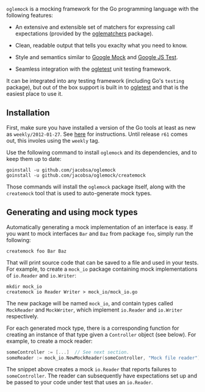 `oglemock` is a mocking framework for the Go programming language with the
following features:

 *  An extensive and extensible set of matchers for expressing call
    expectations (provided by the [oglematchers][] package).

 *  Clean, readable output that tells you exaclty what you need to know.

 *  Style and semantics similar to [Google Mock][googlemock] and
    [Google JS Test][google-js-test].

 *  Seamless integration with the [ogletest][] unit testing framework.

It can be integrated into any testing framework (including Go's `testing`
package), but out of the box support is built in to [ogletest][] and that is the
easiest place to use it.


Installation
------------

First, make sure you have installed a version of the Go tools at least as new as
`weekly/2012-01-27`. See [here][golang-install] for instructions. Until
release `r61` comes out, this involes using the `weekly` tag.

Use the following command to install `oglemock` and its dependencies, and to
keep them up to date:

    goinstall -u github.com/jacobsa/oglemock
    goinstall -u github.com/jacobsa/oglemock/createmock

Those commands will install the `oglemock` package itself, along with the
`createmock` tool that is used to auto-generate mock types.


Generating and using mock types
-------------------------------

Automatically generating a mock implementation of an interface is easy. If you
want to mock interfaces `Bar` and `Baz` from package `foo`, simply run the
following:

    createmock foo Bar Baz

That will print source code that can be saved to a file and used in your tests.
For example, to create a `mock_io` package containing mock implementations of
`io.Reader` and `io.Writer`:

    mkdir mock_io
    createmock io Reader Writer > mock_io/mock_io.go

The new package will be named `mock_io`, and contain types called `MockReader`
and `MockWriter`, which implement `io.Reader` and `io.Writer` respectively.

For each generated mock type, there is a corresponding function for creating an
instance of that type given a `Controller` object (see below). For example, to
create a mock reader:

```go
someController := [...]  // See next section.
someReader := mock_io.NewMockReader(someController, "Mock file reader")
```

The snippet above creates a mock `io.Reader` that reports failures to
`someController`. The reader can subsequently have expectations set up and be
passed to your code under test that uses an `io.Reader`.


[golang-install]: http://golang.org/doc/install.html#releases
[google-js-test]: http://code.google.com/p/google-js-test/
[googlemock]: http://code.google.com/p/googlemock/
[oglematchers]: https://github.com/jacobsa/oglematchers
[ogletest]: https://github.com/jacobsa/oglematchers
